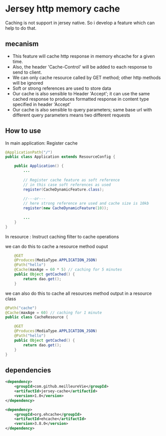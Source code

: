 Jersey http memory cache
========================

Caching is not support in jersey native.
So i develop a feature which can help to do that.

mecanism
--------
 * This feature will cache http response in memory ehcache for a given time.
 * Also, the header 'Cache-Control' will be added to each response to send to client.
 * We can only cache resource called by GET method; other http methods will be ignored
 * Soft or strong references are used to store data
 * Our cache is also sensible to Header 'Accept'; it can use the same cached response to produces formatted response in content type specified in header 'Accept'
 * Our cache is also sensible to query parameters; same base url with different query parameters means two different requests

How to use
----------

In main application: Register cache

```java
@ApplicationPath("/")
public class Application extends ResourceConfig {

    public Application() {
		...
	
		// Register cache feature as soft reference
		// in this case soft references as used
    	register(CacheDynamicFeature.class);
		
		//---or---
		// here strong reference are used and cache size is 10kb
		register(new CacheDynamicFeature(10));
		
		...
	}
}
```

In resource : Instruct caching filter to cache operations

we can do this to cache a resource method ouput

```java
	@GET
  	@Produces(MediaType.APPLICATION_JSON)
  	@Path("hello")
  	@Cache(maxAge = 60 * 5) // caching for 5 minutes
  	public Object getCached() {
    	return dao.get();
  	}
```

we can also do this to cache all resources method output in a resource class

```java
@Path("cache")
@Cache(maxAge = 60) // caching for 1 minute
public class CacheResource {

	@GET
  	@Produces(MediaType.APPLICATION_JSON)
  	@Path("hello")
  	public Object getCached() {
    	return dao.get();
  	}
}
```

dependencies
------------

```xml
<dependency>
	<groupId>com.github.meilleureVie</groupId>
	<artifactId>jersey-cache</artifactId>
	<version>1.0</version>
</dependency>

<dependency>
	<groupId>org.ehcache</groupId>
	<artifactId>ehcache</artifactId>
	<version>3.8.0</version>
</dependency>
```